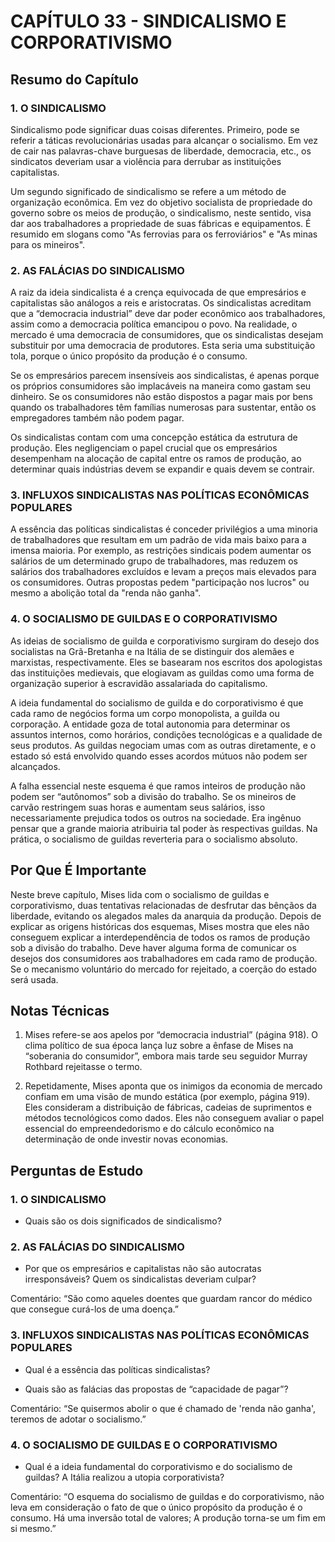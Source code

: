 # CAPÍTULO 33 - SINDICALISMO E CORPORATIVISMO

## Resumo do Capítulo

### 1. O SINDICALISMO

Sindicalismo pode significar duas coisas diferentes. Primeiro, pode se referir a táticas revolucionárias usadas para alcançar o socialismo. Em vez de cair nas palavras-chave burguesas de liberdade, democracia, etc., os sindicatos deveriam usar a violência para derrubar as instituições capitalistas.

Um segundo significado de sindicalismo se refere a um método de organização econômica. Em vez do objetivo socialista de propriedade do governo sobre os meios de produção, o sindicalismo, neste sentido, visa dar aos trabalhadores a propriedade de suas fábricas e equipamentos. É resumido em slogans como "As ferrovias para os ferroviários" e "As minas para os mineiros".

### 2. AS FALÁCIAS DO SINDICALISMO

A raiz da ideia sindicalista é a crença equivocada de que empresários e capitalistas são análogos a reis e aristocratas. Os sindicalistas acreditam que a “democracia industrial” deve dar poder econômico aos trabalhadores, assim como a democracia política emancipou o povo. Na realidade, o mercado é uma democracia de consumidores, que os sindicalistas desejam substituir por uma democracia de produtores. Esta seria uma substituição tola, porque o único propósito da produção é o consumo.

Se os empresários parecem insensíveis aos sindicalistas, é apenas porque os próprios consumidores são implacáveis na maneira como gastam seu dinheiro. Se os consumidores não estão dispostos a pagar mais por bens quando os trabalhadores têm famílias numerosas para sustentar, então os empregadores também não podem pagar.

Os sindicalistas contam com uma concepção estática da estrutura de produção. Eles negligenciam o papel crucial que os empresários desempenham na alocação de capital entre os ramos de produção, ao determinar quais indústrias devem se expandir e quais devem se contrair.

### 3. INFLUXOS SINDICALISTAS NAS POLÍTICAS ECONÔMICAS POPULARES

A essência das políticas sindicalistas é conceder privilégios a uma minoria de trabalhadores que resultam em um padrão de vida mais baixo para a imensa maioria. Por exemplo, as restrições sindicais podem aumentar os salários de um determinado grupo de trabalhadores, mas reduzem os salários dos trabalhadores excluídos e levam a preços mais elevados para os consumidores. Outras propostas pedem "participação nos lucros" ou mesmo a abolição total da "renda não ganha".

### 4. O SOCIALISMO DE GUILDAS E O CORPORATIVISMO

As ideias de socialismo de guilda e corporativismo surgiram do desejo dos socialistas na Grã-Bretanha e na Itália de se distinguir dos alemães e marxistas, respectivamente. Eles se basearam nos escritos dos apologistas das instituições medievais, que elogiavam as guildas como uma forma de organização superior à escravidão assalariada do capitalismo.

A ideia fundamental do socialismo de guilda e do corporativismo é que cada ramo de negócios forma um corpo monopolista, a guilda ou corporação. A entidade goza de total autonomia para determinar os assuntos internos, como horários, condições tecnológicas e a qualidade de seus produtos. As guildas negociam umas com as outras diretamente, e o estado só está envolvido quando esses acordos mútuos não podem ser alcançados.

A falha essencial neste esquema é que ramos inteiros de produção não podem ser “autônomos” sob a divisão do trabalho. Se os mineiros de carvão restringem suas horas e aumentam seus salários, isso necessariamente prejudica todos os outros na sociedade. Era ingênuo pensar que a grande maioria atribuiria tal poder às respectivas guildas. Na prática, o socialismo de guildas reverteria para o socialismo absoluto.

## Por Que É Importante

Neste breve capítulo, Mises lida com o socialismo de guildas e corporativismo, duas tentativas relacionadas de desfrutar das bênçãos da liberdade, evitando os alegados males da anarquia da produção. Depois de explicar as origens históricas dos esquemas, Mises mostra que eles não conseguem explicar a interdependência de todos os ramos de produção sob a divisão do trabalho. Deve haver alguma forma de comunicar os desejos dos consumidores aos trabalhadores em cada ramo de produção. Se o mecanismo voluntário do mercado for rejeitado, a coerção do estado será usada.

## Notas Técnicas

1. Mises refere-se aos apelos por “democracia industrial” (página 918). O clima político de sua época lança luz sobre a ênfase de Mises na “soberania do consumidor”, embora mais tarde seu seguidor Murray Rothbard rejeitasse o termo.

2. Repetidamente, Mises aponta que os inimigos da economia de mercado confiam em uma visão de mundo estática (por exemplo, página 919). Eles consideram a distribuição de fábricas, cadeias de suprimentos e métodos tecnológicos como dados. Eles não conseguem avaliar o papel essencial do empreendedorismo e do cálculo econômico na determinação de onde investir novas economias.

## Perguntas de Estudo

### 1. O SINDICALISMO

* Quais são os dois significados de sindicalismo?

### 2. AS FALÁCIAS DO SINDICALISMO

* Por que os empresários e capitalistas não são autocratas irresponsáveis? Quem os sindicalistas deveriam culpar?

Comentário: “São como aqueles doentes que guardam rancor do médico que consegue curá-los de uma doença.”

### 3. INFLUXOS SINDICALISTAS NAS POLÍTICAS ECONÔMICAS POPULARES

* Qual é a essência das políticas sindicalistas?

* Quais são as falácias das propostas de “capacidade de pagar”?

Comentário: “Se quisermos abolir o que é chamado de 'renda não ganha', teremos de adotar o socialismo.”

### 4. O SOCIALISMO DE GUILDAS E O CORPORATIVISMO

* Qual é a ideia fundamental do corporativismo e do socialismo de guildas? A Itália realizou a utopia corporativista?

Comentário: “O esquema do socialismo de guildas e do corporativismo, não leva em consideração o fato de que o único propósito da produção é o consumo. Há uma inversão total de valores; A produção torna-se um fim em si mesmo.”
